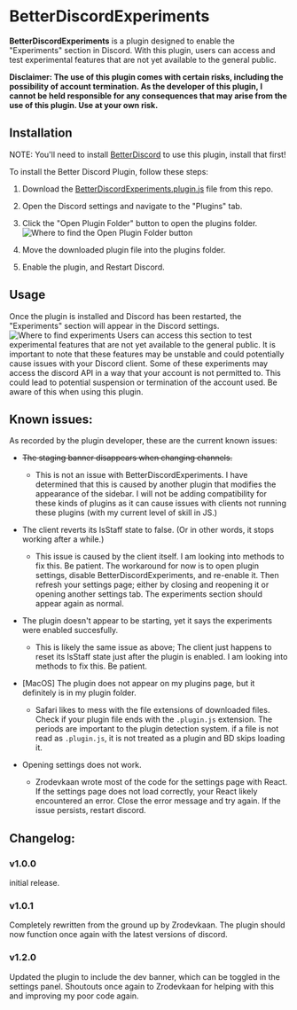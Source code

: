 # BetterDiscordExperiments

**BetterDiscordExperiments** is a plugin designed to enable the "Experiments" section in Discord. With this plugin, users can access and test experimental features that are not yet available to the general public.

**Disclaimer: The use of this plugin comes with certain risks, including the possibility of account termination. As the developer of this plugin, I cannot be held responsible for any consequences that may arise from the use of this plugin. Use at your own risk.**

## Installation

NOTE: You'll need to install [BetterDiscord](https://betterdiscord.app) to use this plugin, install that first!

To install the Better Discord Plugin, follow these steps:

1. Download the [BetterDiscordExperiments.plugin.js](https://raw.githubusercontent.com/Riddim-GLiTCH/BetterDiscordEperiments/main/BetterDiscordExperiments.plugin.js) file from this repo.
2. Open the Discord settings and navigate to the "Plugins" tab.
3. Click the "Open Plugin Folder" button to open the plugins folder.
![Where to find the Open Plugin Folder button](https://github.com/Riddim-GLiTCH/BetterDiscordEperiments/assets/87764384/3b50d8e2-c1c1-4098-be52-36529fe31327)

4. Move the downloaded plugin file into the plugins folder.
5. Enable the plugin, and Restart Discord.

## Usage

Once the plugin is installed and Discord has been restarted, the "Experiments" section will appear in the Discord settings.
![Where to find experiments](https://github.com/Riddim-GLiTCH/BetterDiscordEperiments/assets/87764384/5a109c28-d3ed-46dd-a9dc-1b0ad1e1d736)
Users can access this section to test experimental features that are not yet available to the general public. It is important to note that these features may be unstable and could potentially cause issues with your Discord client.
Some of these experiments may access the discord API in a way that your account is not permitted to. This could lead to potential suspension or termination of the account used. Be aware of this when using this plugin.


## Known issues:

As recorded by the plugin developer, these are the current known issues:
- ~~The staging banner disappears when changing channels.~~
  - This is not an issue with BetterDiscordExperiments. I have determined that this is caused by another plugin that modifies the appearance of the sidebar. I will not be adding compatibility for these kinds of plugins as it can cause issues with clients not running these plugins (with my current level of skill in JS.)


- The client reverts its IsStaff state to false. (Or in other words, it stops working after a while.)
  - This issue is caused by the client itself. I am looking into methods to fix this. Be patient. The workaround for now is to open plugin settings, disable BetterDiscordExperiments, and re-enable it. Then refresh your settings page; either by closing and reopening it or opening another settings tab. The experiments section should appear again as normal.


- The plugin doesn't appear to be starting, yet it says the experiments were enabled succesfully.
  - This is likely the same issue as above; The client just happens to reset its IsStaff state just after the plugin is enabled. I am looking into methods to fix this. Be patient.


- [MacOS] The plugin does not appear on my plugins page, but it definitely is in my plugin folder.
  - Safari likes to mess with the file extensions of downloaded files. Check if your plugin file ends with the `.plugin.js` extension. The periods are important to the plugin detection system. if a file is not read as `.plugin.js`, it is not treated as a plugin and BD skips loading it.


- Opening settings does not work.
  - Zrodevkaan wrote most of the code for the settings page with React. If the settings page does not load correctly, your React likely encountered an error. Close the error message and try again. If the issue persists, restart discord.

## Changelog:

### v1.0.0
initial release.

### v1.0.1
Completely rewritten from the ground up by Zrodevkaan. The plugin should now function once again with the latest versions of discord.

### v1.2.0
Updated the plugin to include the dev banner, which can be toggled in the settings panel. Shoutouts once again to Zrodevkaan for helping with this and improving my poor code again.
